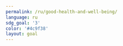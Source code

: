 ```yaml
---
permalink: /ru/good-health-and-well-being/
language: ru
sdg_goal: '3'
color: '#4c9f38'
layout: goal
---
```


